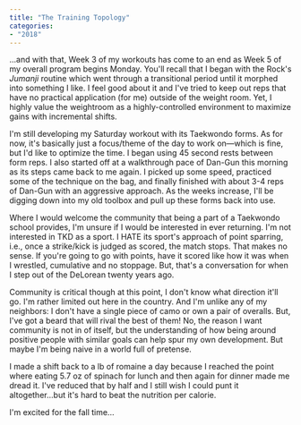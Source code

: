```yaml
---
title: "The Training Topology"
categories:
- "2018"
---
```


...and with that, Week 3 of my workouts has come to an end as Week 5 of my overall program begins Monday. You'll recall that I began with the Rock's *Jumanji* routine which went through a transitional period until it morphed into something I like. I feel good about it and I've tried to keep out reps that have no practical application (for me) outside of the weight room. Yet, I highly value the weightroom as a highly-controlled environment to maximize gains with incremental shifts.

I'm still developing my Saturday workout with its Taekwondo forms. As for now, it's basically just a focus/theme of the day to work on—which is fine, but I'd like to optimize the time. I began using 45 second rests between form reps. I also started off at a walkthrough pace of Dan-Gun this morning as its steps came back to me again. I picked up some speed, practiced some of the technique on the bag, and finally finished with about 3-4 reps of Dan-Gun with an aggressive approach. As the weeks increase, I'll be digging down into my old toolbox and pull up these forms back into use.

Where I would welcome the community that being a part of a Taekwondo school provides, I'm unsure if I would be interested in ever returning. I'm not interested in TKD as a sport. I HATE its sport's approach of point sparring, i.e., once a strike/kick is judged as scored, the match stops. That makes no sense. If you're going to go with points, have it scored like how it was when I wrestled, cumulative and no stoppage. But, that's a conversation for when I step out of the DeLorean twenty years ago.

Community is critical though at this point, I don't know what direction it'll go. I'm rather limited out here in the country. And I'm unlike any of my neighbors: I don't have a single piece of camo or own a pair of overalls. But, I've got a beard that will rival the best of them! No, the reason I want community is not in of itself, but the understanding of how being around positive people with similar goals can help spur my own development. But maybe I'm being naive in a world full of pretense.

I made a shift back to a lb of romaine a day because I reached the point where eating 5.7 oz of spinach for lunch and then again for dinner made me dread it. I've reduced that by half and I still wish I could punt it altogether...but it's hard to beat the nutrition per calorie.

I'm excited for the fall time...